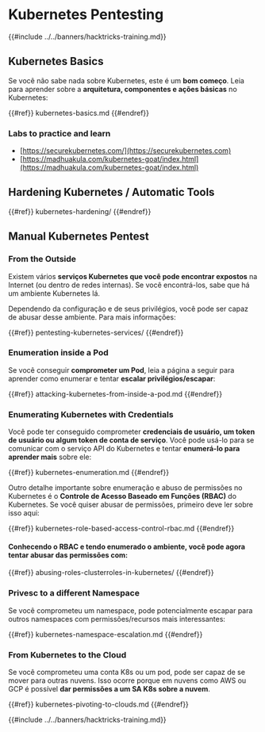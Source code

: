 # Kubernetes Pentesting

{{#include ../../banners/hacktricks-training.md}}

## Kubernetes Basics

Se você não sabe nada sobre Kubernetes, este é um **bom começo**. Leia para aprender sobre a **arquitetura, componentes e ações básicas** no Kubernetes:

{{#ref}}
kubernetes-basics.md
{{#endref}}

### Labs to practice and learn

- [https://securekubernetes.com/](https://securekubernetes.com)
- [https://madhuakula.com/kubernetes-goat/index.html](https://madhuakula.com/kubernetes-goat/index.html)

## Hardening Kubernetes / Automatic Tools

{{#ref}}
kubernetes-hardening/
{{#endref}}

## Manual Kubernetes Pentest

### From the Outside

Existem vários **serviços Kubernetes que você pode encontrar expostos** na Internet (ou dentro de redes internas). Se você encontrá-los, sabe que há um ambiente Kubernetes lá.

Dependendo da configuração e de seus privilégios, você pode ser capaz de abusar desse ambiente. Para mais informações:

{{#ref}}
pentesting-kubernetes-services/
{{#endref}}

### Enumeration inside a Pod

Se você conseguir **comprometer um Pod**, leia a página a seguir para aprender como enumerar e tentar **escalar privilégios/escapar**:

{{#ref}}
attacking-kubernetes-from-inside-a-pod.md
{{#endref}}

### Enumerating Kubernetes with Credentials

Você pode ter conseguido comprometer **credenciais de usuário, um token de usuário ou algum token de conta de serviço**. Você pode usá-lo para se comunicar com o serviço API do Kubernetes e tentar **enumerá-lo para aprender mais** sobre ele:

{{#ref}}
kubernetes-enumeration.md
{{#endref}}

Outro detalhe importante sobre enumeração e abuso de permissões no Kubernetes é o **Controle de Acesso Baseado em Funções (RBAC)** do Kubernetes. Se você quiser abusar de permissões, primeiro deve ler sobre isso aqui:

{{#ref}}
kubernetes-role-based-access-control-rbac.md
{{#endref}}

#### Conhecendo o RBAC e tendo enumerado o ambiente, você pode agora tentar abusar das permissões com:

{{#ref}}
abusing-roles-clusterroles-in-kubernetes/
{{#endref}}

### Privesc to a different Namespace

Se você comprometeu um namespace, pode potencialmente escapar para outros namespaces com permissões/recursos mais interessantes:

{{#ref}}
kubernetes-namespace-escalation.md
{{#endref}}

### From Kubernetes to the Cloud

Se você comprometeu uma conta K8s ou um pod, pode ser capaz de se mover para outras nuvens. Isso ocorre porque em nuvens como AWS ou GCP é possível **dar permissões a um SA K8s sobre a nuvem**.

{{#ref}}
kubernetes-pivoting-to-clouds.md
{{#endref}}

{{#include ../../banners/hacktricks-training.md}}
